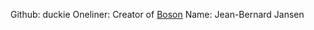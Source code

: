 Github: duckie
Oneliner: Creator of <a href="https://github.com/duckie/boson" target="_blank">Boson</a>
Name: Jean-Bernard Jansen